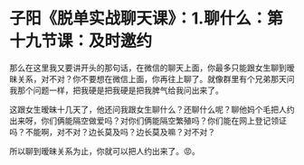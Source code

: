 # 子阳《脱单实战聊天课》：1.聊什么：第十九节课：及时邀约

那么在这里我又要讲开头的那句话，在微信的聊天上面，你最多只能跟女生聊到暧昧关系，对不对？你不要想在微信上面，你再往上聊了。就像群里有个兄弟那天问我那个问题一样，把我硬是把我硬是把我脾气给我问出来了。

这跟女生暧昧十几天了，他还问我跟女生聊什么？还聊什么呢？聊他妈个毛把人约出来呀，你们俩能隔空做爱吗？对你们俩能隔空繁殖吗？你们能在网上登记领证吗？不能啊，对不对？边长莫及吗？边长莫及嘛？对不对？

所以聊到暧昧关系为止，你就可以把人约出来了。😡。